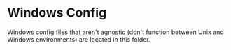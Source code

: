 # Windows Config
Windows config files that aren't agnostic (don't function between Unix and Windows environments) are located in this folder.
